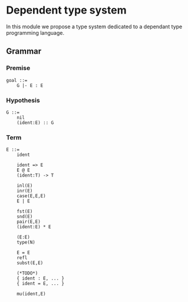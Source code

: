# Dependent type system

In this module we propose a type system dedicated to a dependant type programming language.

## Grammar

### Premise

```
goal ::=
    G |- E : E
```    

### Hypothesis

```
G ::=
    nil
    (ident:E) :: G
```

### Term

```
E ::=
    ident

    ident => E
    E @ E
    (ident:T) -> T

    inl(E)
    inr(E)
    case(E,E,E)
    E | E

    fst(E)
    snd(E)
    pair(E,E)
    (ident:E) * E

    (E:E)
    type(N)

    E = E
    refl
    subst(E,E)

    (*TODO*)
    { ident : E, ... }
    { ident = E, ... }

    mu(ident,E)
```